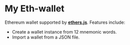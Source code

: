 My Eth-wallet
=============

Ethereum wallet supported by **[ethers.js](https://github.com/ethers-io/ethers.js)**.
Features include:

* Create a wallet instance from 12 mnemonic words.
* Import a wallet from a JSON file.
